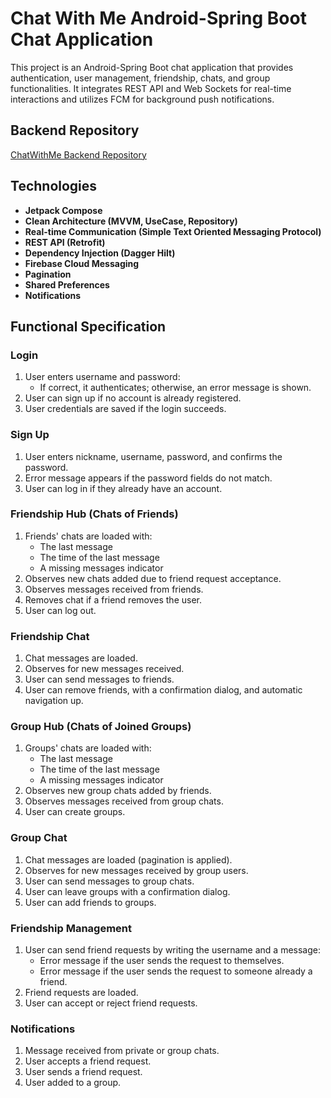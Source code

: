 # Chat With Me Android-Spring Boot Chat Application

This project is an Android-Spring Boot chat application that provides authentication, user management, friendship, chats, and group functionalities. It integrates REST API and Web Sockets for real-time interactions and utilizes FCM for background push notifications.

## Backend Repository

[ChatWithMe Backend Repository](https://github.com/mostafa-tamer/ChatWithMe.git)

## Technologies

- **Jetpack Compose**
- **Clean Architecture (MVVM, UseCase, Repository)**
- **Real-time Communication (Simple Text Oriented Messaging Protocol)**
- **REST API (Retrofit)**
- **Dependency Injection (Dagger Hilt)**
- **Firebase Cloud Messaging**
- **Pagination**
- **Shared Preferences**
- **Notifications**

## Functional Specification

### Login

1. User enters username and password:
   - If correct, it authenticates; otherwise, an error message is shown.
2. User can sign up if no account is already registered.
3. User credentials are saved if the login succeeds.

### Sign Up

1. User enters nickname, username, password, and confirms the password.
2. Error message appears if the password fields do not match.
3. User can log in if they already have an account.

### Friendship Hub (Chats of Friends)

1. Friends' chats are loaded with:
   - The last message
   - The time of the last message
   - A missing messages indicator
2. Observes new chats added due to friend request acceptance.
3. Observes messages received from friends.
4. Removes chat if a friend removes the user.
5. User can log out.

### Friendship Chat

1. Chat messages are loaded.
2. Observes for new messages received.
3. User can send messages to friends.
4. User can remove friends, with a confirmation dialog, and automatic navigation up.

### Group Hub (Chats of Joined Groups)

1. Groups' chats are loaded with:
   - The last message
   - The time of the last message
   - A missing messages indicator
2. Observes new group chats added by friends.
3. Observes messages received from group chats.
4. User can create groups.

### Group Chat

1. Chat messages are loaded (pagination is applied).
2. Observes for new messages received by group users.
3. User can send messages to group chats.
4. User can leave groups with a confirmation dialog.
5. User can add friends to groups.

### Friendship Management

1. User can send friend requests by writing the username and a message:
   - Error message if the user sends the request to themselves.
   - Error message if the user sends the request to someone already a friend.
2. Friend requests are loaded.
3. User can accept or reject friend requests.

### Notifications

1. Message received from private or group chats.
2. User accepts a friend request.
3. User sends a friend request.
4. User added to a group.
